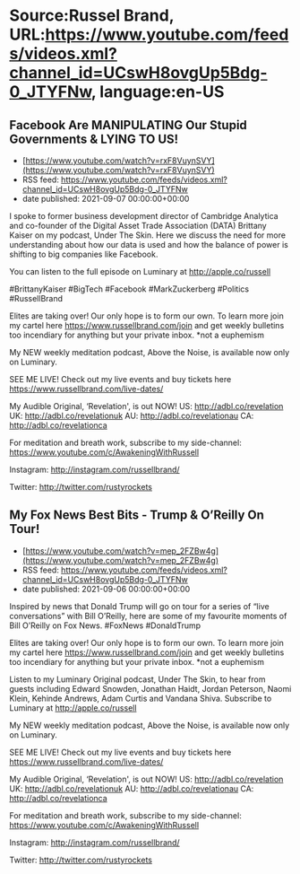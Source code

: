 # Source:Russel Brand, URL:https://www.youtube.com/feeds/videos.xml?channel_id=UCswH8ovgUp5Bdg-0_JTYFNw, language:en-US

## Facebook Are MANIPULATING Our Stupid Governments & LYING TO US!
 - [https://www.youtube.com/watch?v=rxF8VuynSVY](https://www.youtube.com/watch?v=rxF8VuynSVY)
 - RSS feed: https://www.youtube.com/feeds/videos.xml?channel_id=UCswH8ovgUp5Bdg-0_JTYFNw
 - date published: 2021-09-07 00:00:00+00:00

I spoke to former business development director of Cambridge Analytica and co-founder of  the Digital Asset Trade Association (DATA) Brittany Kaiser on my podcast, Under The Skin. Here we discuss the need for more understanding about how our data is used and how the balance of power is shifting to big companies like Facebook. 

You can listen to the full episode on Luminary at http://apple.co/russell 

#BrittanyKaiser #BigTech #Facebook #MarkZuckerberg #Politics #RussellBrand 

Elites are taking over! Our only hope is to form our own. To learn more join my cartel here https://www.russellbrand.com/join and get weekly bulletins too incendiary for anything but your private inbox.
*not a euphemism

My NEW weekly meditation podcast, Above the Noise, is available now only on Luminary.

SEE ME LIVE! Check out my live events and buy tickets here https://www.russellbrand.com/live-dates/ 

My Audible Original, ‘Revelation', is out NOW!
US: http://adbl.co/revelation
UK: http://adbl.co/revelationuk
AU: http://adbl.co/revelationau
CA: http://adbl.co/revelationca

For meditation and breath work, subscribe to my side-channel: 
https://www.youtube.com/c/AwakeningWithRussell

Instagram: 
http://instagram.com/russellbrand/

Twitter: 
http://twitter.com/rustyrockets

## My Fox News Best Bits - Trump & O’Reilly On Tour!
 - [https://www.youtube.com/watch?v=mep_2FZBw4g](https://www.youtube.com/watch?v=mep_2FZBw4g)
 - RSS feed: https://www.youtube.com/feeds/videos.xml?channel_id=UCswH8ovgUp5Bdg-0_JTYFNw
 - date published: 2021-09-06 00:00:00+00:00

Inspired by news that Donald Trump will go on tour for a series of “live conversations” with Bill O’Reilly, here are some of my favourite moments of Bill O’Reilly on Fox News. 
#FoxNews #DonaldTrump 

Elites are taking over! Our only hope is to form our own. To learn more join my cartel here https://www.russellbrand.com/join and get weekly bulletins too incendiary for anything but your private inbox.
*not a euphemism

Listen to my Luminary Original podcast, Under The Skin, to hear from guests including Edward Snowden, Jonathan Haidt, Jordan Peterson, Naomi Klein, Kehinde Andrews, Adam Curtis and Vandana Shiva.
Subscribe to Luminary at http://apple.co/russell 

My NEW weekly meditation podcast, Above the Noise, is available now only on Luminary.

SEE ME LIVE! Check out my live events and buy tickets here https://www.russellbrand.com/live-dates/ 

My Audible Original, ‘Revelation', is out NOW!
US: http://adbl.co/revelation
UK: http://adbl.co/revelationuk
AU: http://adbl.co/revelationau
CA: http://adbl.co/revelationca

For meditation and breath work, subscribe to my side-channel: 
https://www.youtube.com/c/AwakeningWithRussell

Instagram: 
http://instagram.com/russellbrand/

Twitter: 
http://twitter.com/rustyrockets

